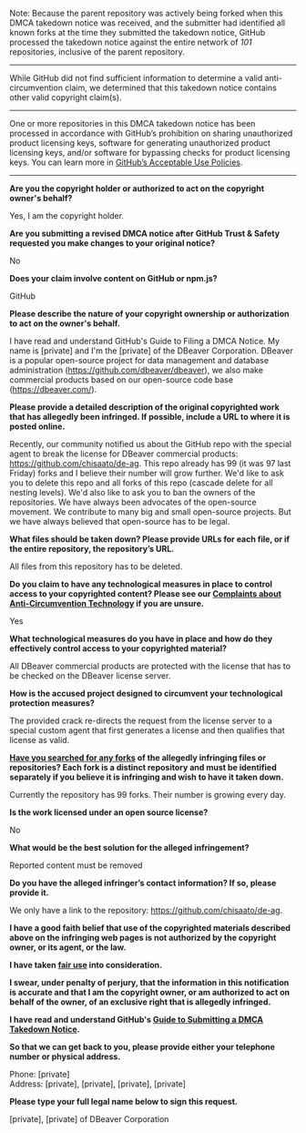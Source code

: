 Note: Because the parent repository was actively being forked when this DMCA takedown notice was received, and the submitter had identified all known forks at the time they submitted the takedown notice, GitHub processed the takedown notice against the entire network of _101_ repositories, inclusive of the parent repository.

---

While GitHub did not find sufficient information to determine a valid anti-circumvention claim, we determined that this takedown notice contains other valid copyright claim(s).

---

One or more repositories in this DMCA takedown notice has been processed in accordance with GitHub’s prohibition on sharing unauthorized product licensing keys, software for generating unauthorized product licensing keys, and/or software for bypassing checks for product licensing keys.
You can learn more in [GitHub’s Acceptable Use Policies](https://docs.github.com/en/github/site-policy/github-acceptable-use-policies).

---

**Are you the copyright holder or authorized to act on the copyright owner's behalf?**

Yes, I am the copyright holder.

**Are you submitting a revised DMCA notice after GitHub Trust & Safety requested you make changes to your original notice?**

No

**Does your claim involve content on GitHub or npm.js?**

GitHub

**Please describe the nature of your copyright ownership or authorization to act on the owner's behalf.**

I have read and understand GitHub's Guide to Filing a DMCA Notice.
My name is [private] and I'm the [private] of the DBeaver Corporation. DBeaver is a popular open-source project for data management and database administration (https://github.com/dbeaver/dbeaver), we also make commercial products based on our open-source code base (https://dbeaver.com/).

**Please provide a detailed description of the original copyrighted work that has allegedly been infringed. If possible, include a URL to where it is posted online.**

Recently, our community notified us about the GitHub repo with the special agent to break the license for DBeaver commercial products: https://github.com/chisaato/de-ag. This repo already has 99 (it was 97 last Friday) forks and I believe their number will grow further. We'd like to ask you to delete this repo and all forks of this repo (cascade delete for all nesting levels). We'd also like to ask you to ban the owners of the repositories.
We have always been advocates of the open-source movement. We contribute to many big and small open-source projects. But we have always believed that open-source has to be legal.

**What files should be taken down? Please provide URLs for each file, or if the entire repository, the repository’s URL.**

All files from this repository has to be deleted.

**Do you claim to have any technological measures in place to control access to your copyrighted content? Please see our <a href="https://docs.github.com/articles/guide-to-submitting-a-dmca-takedown-notice#complaints-about-anti-circumvention-technology">Complaints about Anti-Circumvention Technology</a> if you are unsure.**

Yes

**What technological measures do you have in place and how do they effectively control access to your copyrighted material?**

All DBeaver commercial products are protected with the license that has to be checked on the DBeaver license server.

**How is the accused project designed to circumvent your technological protection measures?**

The provided crack re-directs the request from the license server to a special custom agent that first generates a license and then qualifies that license as valid.

**<a href="https://docs.github.com/articles/dmca-takedown-policy#b-what-about-forks-or-whats-a-fork">Have you searched for any forks</a> of the allegedly infringing files or repositories? Each fork is a distinct repository and must be identified separately if you believe it is infringing and wish to have it taken down.**

Currently the repository has 99 forks. Their number is growing every day.

**Is the work licensed under an open source license?**

No

**What would be the best solution for the alleged infringement?**

Reported content must be removed

**Do you have the alleged infringer’s contact information? If so, please provide it.**

We only have a link to the repository: https://github.com/chisaato/de-ag.

**I have a good faith belief that use of the copyrighted materials described above on the infringing web pages is not authorized by the copyright owner, or its agent, or the law.**

**I have taken <a href="https://www.lumendatabase.org/topics/22">fair use</a> into consideration.**

**I swear, under penalty of perjury, that the information in this notification is accurate and that I am the copyright owner, or am authorized to act on behalf of the owner, of an exclusive right that is allegedly infringed.**

**I have read and understand GitHub's <a href="https://docs.github.com/articles/guide-to-submitting-a-dmca-takedown-notice/">Guide to Submitting a DMCA Takedown Notice</a>.**

**So that we can get back to you, please provide either your telephone number or physical address.**

Phone: [private]  
Address: [private], [private], [private], [private]

**Please type your full legal name below to sign this request.**

[private], [private] of DBeaver Corporation
